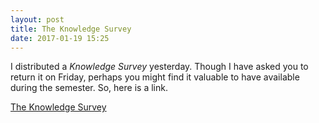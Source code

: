 ```yaml
---
layout: post
title: The Knowledge Survey
date: 2017-01-19 15:25
---
```


I distributed a _Knowledge Survey_ yesterday. Though I have asked you to return
it on Friday, perhaps you might find it valuable to have available during the
semester. So, here is a link.

[The Knowledge Survey]({{site.baseurl}}/images/2017-LinearAlgebraKnowledgeSurvey.pdf)
